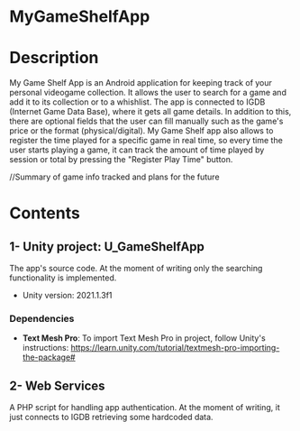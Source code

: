 # MyGameShelfApp

# Description
My Game Shelf App is an Android application for keeping track of your personal videogame collection. It allows the user to search for a game and add it to its collection or to a whishlist. The app is connected to IGDB (Internet Game Data Base), where it gets all game details. In addition to this, there are optional fields that the user can fill manually such as the game's price or the format (physical/digital). My Game Shelf app also allows to register the time played for a specific game in real time, so every time the user starts playing a game, it can track the amount of time played by session or total by pressing the "Register Play Time" button.

//Summary of game info tracked and plans for the future

# Contents

## 1- Unity project: U_GameShelfApp

The app's source code. At the moment of writing only the searching functionality is implemented.

- Unity version: 2021.1.3f1

### Dependencies

* **Text Mesh Pro**: To import Text Mesh Pro in project, follow Unity's instructions:
https://learn.unity.com/tutorial/textmesh-pro-importing-the-package#


## 2- Web Services

A PHP script for handling app authentication. At the moment of writing, it just connects to IGDB retrieving some hardcoded data.


